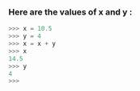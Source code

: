### Here are the values of x and y :
```python
>>> x = 10.5
>>> y = 4
>>> x = x + y
>>> x
14.5
>>> y
4
>>> 
```
